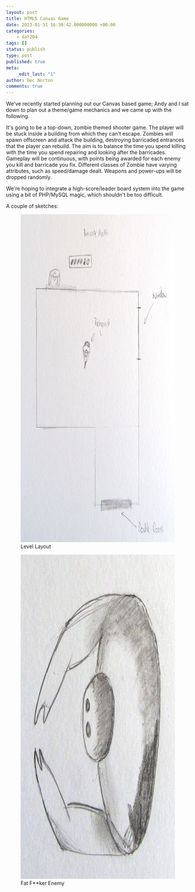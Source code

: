 ```yaml
---
layout: post
title: HTML5 Canvas Game
date: 2013-01-31 16:30:42.000000000 +00:00
categories:
    - dat204
tags: []
status: publish
type: post
published: true
meta:
    _edit_last: "1"
author: Dec Norton
comments: true
---
```


<p>We've recently started planning out our Canvas based game; Andy and I sat down to plan out a theme/game mechanics and we came up with the following.</p>

<!--more-->

<p>It's going to be a top-down, zombie themed shooter game. The player will be stuck inside a building from which they can't escape. Zombies will spawn offscreen and attack the building, destroying barricaded entrances that the player can rebuild. The aim is to balance the time you spend killing with the time you spend repairing and looking after the barricades. Gameplay will be continuous, with points being awarded for each enemy you kill and barricade you fix. Different classes of Zombie have varying attributes, such as speed/damage dealt. Weapons and power-ups will be dropped randomly.</p>
<p>We're hoping to integrate a high-score/leader board system into the game using a bit of PHP/MySQL magic, which shouldn't be too difficult.</p>
<p>A couple of sketches:</p>
<figure><a href="/assets/level.jpg"><img src="/assets/level.jpg" alt="level" width="1024" height="897" class="alignnone size-large wp-image-398" /></a><br />
<figcaption>Level Layout</figcaption>
</figure>
<figure><a href="/assets/fat_fucker.jpg"><img src="/assets/fat_fucker.jpg" alt="fat_fucker" width="1024" height="887" class="alignnone size-large wp-image-397" /></a><br />
<figcaption>Fat F**ker Enemy</figcaption>
</figure>

